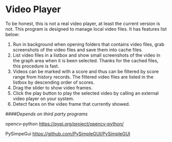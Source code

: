 # Video Player

To be honest, this is not a real video player, at least the current version is not. This program is designed to manage
local video files. It has features list below:

1. Run in background when opening folders that contains video files, grab screenshots of the video files and save them
into cache files.
2. List video files in a listbox and show small screenshots of the video in the graph area when it is been selected.
Thanks for the cached files, this procedure is fast.
3. Videos can be marked with a score and thus can be filtered by score range from history records. The filtered video 
files are listed in the listbox by descending order of scores.
4. Drag the slider to show video frames. 
5. Click the play button to play the selected video by calling an external video player on your system.
6. Detect faces on the video frame that currently showed.

####_Depends on third party programs_

opencv-python https://pypi.org/project/opencv-python/

PySimpeGui https://github.com/PySimpleGUI/PySimpleGUI